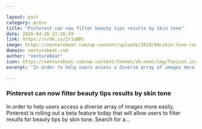 ```yaml
---

layout: post
category: press
title: "Pinterest can now filter beauty tips results by skin tone"
date: 2018-04-26 21:26:59
link: https://vrhk.co/2r1uBRt
image: https://venturebeat.com/wp-content/uploads/2018/04/skin-tone-ranges-closer-view.jpg?fit=2648%2C1660&strip=all
domain: venturebeat.com
author: "VentureBeat"
icon: https://venturebeat.com/wp-content/themes/vb-news/img/favicon.ico
excerpt: "In order to help users access a diverse array of images more easily, Pinterest is rolling out a beta feature today that will allow users to filter results for beauty tips by skin tone. Search for a…"

---
```


### Pinterest can now filter beauty tips results by skin tone

In order to help users access a diverse array of images more easily, Pinterest is rolling out a beta feature today that will allow users to filter results for beauty tips by skin tone. Search for a…